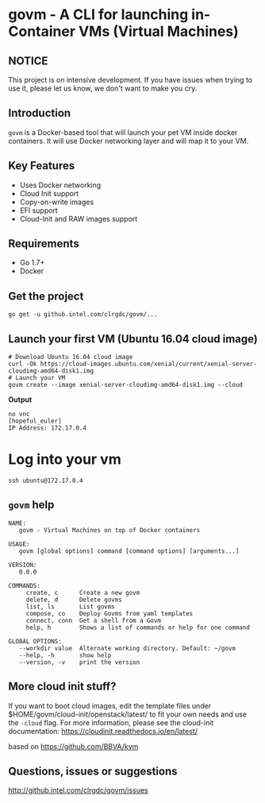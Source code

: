 # govm - A CLI for launching in-Container VMs (Virtual Machines)

NOTICE
------
This project is on intensive development. If you have issues when trying to use it, please let us know, we don't want to make you cry.

Introduction
------------
``govm`` is a Docker-based tool that will launch your pet VM inside docker containers. It will use Docker networking layer and will map it to your VM.

Key Features
------------
- Uses Docker networking
- Cloud Init support
- Copy-on-write images
- EFI support
- Cloud-Init and RAW images support

Requirements
---------------
- Go 1.7+
- Docker

Get the project
---------------
```
go get -u github.intel.com/clrgdc/govm/...
```


Launch your first VM (Ubuntu 16.04 cloud image)
-----------------------------------------------
```
# Download Ubuntu 16.04 cloud image
curl -Ok https://cloud-images.ubuntu.com/xenial/current/xenial-server-cloudimg-amd64-disk1.img
# Launch your VM
govm create --image xenial-server-cloudimg-amd64-disk1.img --cloud
```

**Output**
```
no vnc
[hopeful_euler]
IP Address: 172.17.0.4
```

# Log into your vm
```
ssh ubuntu@172.17.0.4
```

``govm`` help
-------------

```
NAME:
   govm - Virtual Machines on top of Docker containers

USAGE:
   govm [global options] command [command options] [arguments...]

VERSION:
   0.0.0

COMMANDS:
     create, c      Create a new govm
     delete, d      Delete govms
     list, ls       List govms
     compose, co    Deploy Govms from yaml templates
     connect, conn  Get a shell from a Govm
     help, h        Shows a list of commands or help for one command

GLOBAL OPTIONS:
   --workdir value  Alternate working directory. Default: ~/govm
   --help, -h       show help
   --version, -v    print the version
```

More cloud init stuff?
----------------------

If you want to boot cloud images, edit the template files under $HOME/govm/cloud-init/openstack/latest/ to fit your own needs and use the `-cloud` flag.
For more information, please see the cloud-init documentation: https://cloudinit.readthedocs.io/en/latest/

based on https://github.com/BBVA/kvm

Questions, issues or suggestions
--------------------------------

http://github.intel.com/clrgdc/govm/issues